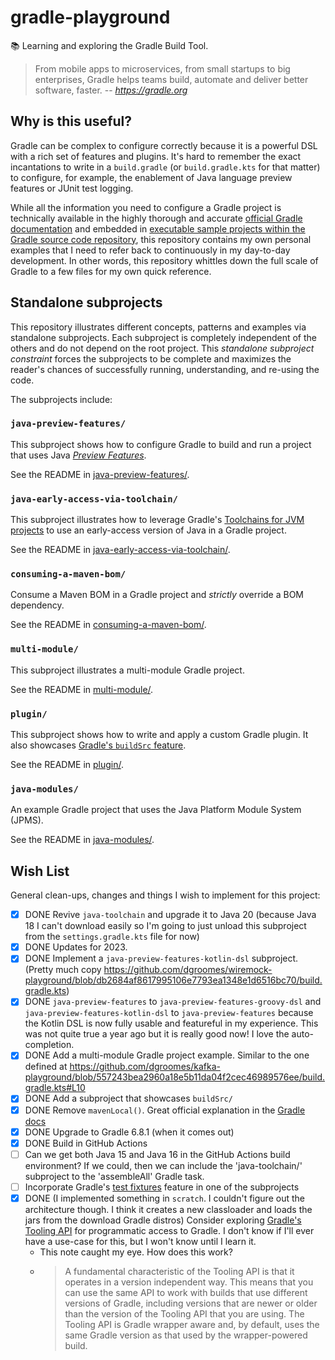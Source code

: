 # gradle-playground

📚 Learning and exploring the Gradle Build Tool.

> From mobile apps to microservices, from small startups to big enterprises, Gradle helps teams build, automate and
> deliver better software, faster.
> -- <cite>https://gradle.org</cite>


## Why is this useful?

Gradle can be complex to configure correctly because it is a powerful DSL with a rich set of features and plugins. It's
hard to remember the exact incantations to write in a `build.gradle` (or `build.gradle.kts` for that matter) to
configure, for example, the enablement of Java language preview features or JUnit test logging.

While all the information you need to configure a Gradle project is technically available in the highly thorough and
accurate [official Gradle documentation](https://docs.gradle.org/current/userguide/userguide.html) and embedded in
[executable sample projects within the Gradle source code repository](https://github.com/gradle/gradle/tree/master/subprojects/docs/src/samples),
this repository contains my own personal examples that I need to refer back to continuously in my day-to-day development.
In other words, this repository whittles down the full scale of Gradle to a few files for my own quick reference.


## Standalone subprojects

This repository illustrates different concepts, patterns and examples via standalone subprojects. Each subproject is
completely independent of the others and do not depend on the root project. This _standalone subproject constraint_
forces the subprojects to be complete and maximizes the reader's chances of successfully running, understanding, and
re-using the code.

The subprojects include:


### `java-preview-features/`

This subproject shows how to configure Gradle to build and run a project that uses Java [_Preview Features_](https://openjdk.java.net/jeps/12).

See the README in [java-preview-features/](java-preview-features/).


### `java-early-access-via-toolchain/`

This subproject illustrates how to leverage Gradle's [Toolchains for JVM projects](https://docs.gradle.org/current/userguide/toolchains.html)
to use an early-access version of Java in a Gradle project.

See the README in [java-early-access-via-toolchain/](java-early-access-via-toolchain/).


### `consuming-a-maven-bom/`

Consume a Maven BOM in a Gradle project and *strictly* override a BOM dependency.

See the README in [consuming-a-maven-bom/](consuming-a-maven-bom/).


### `multi-module/`

This subproject illustrates a multi-module Gradle project.

See the README in [multi-module/](multi-module/).


### `plugin/`

This subproject shows how to write and apply a custom Gradle plugin. It also showcases [Gradle's `buildSrc` feature](https://docs.gradle.org/current/userguide/organizing_gradle_projects.html#sec:build_sources).

See the README in [plugin/](plugin/).


### `java-modules/`

An example Gradle project that uses the Java Platform Module System (JPMS).

See the README in [java-modules/](java-modules/).


## Wish List

General clean-ups, changes and things I wish to implement for this project:

* [x] DONE Revive `java-toolchain` and upgrade it to Java 20 (because Java 18 I can't download easily so I'm going to just
  unload this subproject from the `settings.gradle.kts` file for now)
* [x] DONE Updates for 2023.
* [x] DONE Implement a `java-preview-features-kotlin-dsl` subproject. (Pretty much copy <https://github.com/dgroomes/wiremock-playground/blob/db2684af8617995106e7793ea1348e1d6516bc70/build.gradle.kts>)   
* [x] DONE `java-preview-features` to `java-preview-features-groovy-dsl` and `java-preview-features-kotlin-dsl` to `java-preview-features`
   because the Kotlin DSL is now fully usable and featureful in my experience. This was not quite true a year ago but it
   is really good now! I love the auto-completion.
* [x] DONE Add a multi-module Gradle project example. Similar to the one defined at <https://github.com/dgroomes/kafka-playground/blob/557243bea2960a18e5b11da04f2cec46989576ee/build.gradle.kts#L10> 
* [x] DONE Add a subproject that showcases `buildSrc/`
* [x] DONE Remove `mavenLocal()`. Great official explanation in the [Gradle docs](https://docs.gradle.org/current/userguide/declaring_repositories.html#sec:case-for-maven-local)
* [x] DONE Upgrade to Gradle 6.8.1 (when it comes out)
* [x] DONE Build in GitHub Actions
* [ ] Can we get both Java 15 and Java 16 in the GitHub Actions build environment? If we could, then we can include the 'java-toolchain/'
   subproject to the 'assembleAll' Gradle task.
* [ ] Incorporate Gradle's [test fixtures](https://docs.gradle.org/current/userguide/java_testing.html#sec:java_test_fixtures)
   feature in one of the subprojects
* [x] DONE (I implemented something in `scratch`. I couldn't figure out the architecture though. I think it creates a new classloader and loads the jars from the download Gradle distros) Consider exploring [Gradle's Tooling API](https://docs.gradle.org/current/userguide/third_party_integration.html#embedding) for programmatic access to Gradle. I don't know if I'll ever have a use-case for this,
  but I won't know until I learn it.
  * This note caught my eye. How does this work?
  * > A fundamental characteristic of the Tooling API is that it operates in a version independent way. This means that
    > you can use the same API to work with builds that use different versions of Gradle, including versions that are
    > newer or older than the version of the Tooling API that you are using. The Tooling API is Gradle wrapper aware
    > and, by default, uses the same Gradle version as that used by the wrapper-powered build.
